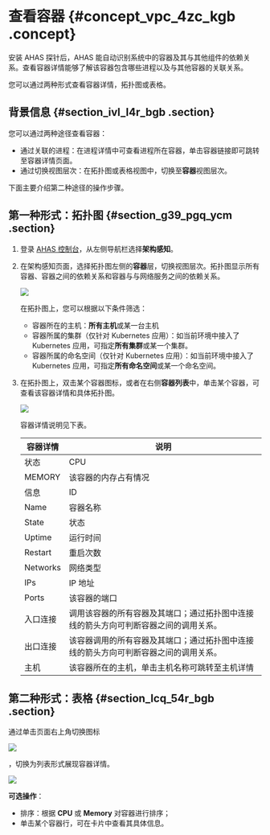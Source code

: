 # 查看容器 {#concept_vpc_4zc_kgb .concept}

安装 AHAS 探针后，AHAS 能自动识别系统中的容器及其与其他组件的依赖关系。查看容器详情能够了解该容器包含哪些进程以及与其他容器的关联关系。

您可以通过两种形式查看容器详情，拓扑图或表格。

## 背景信息 {#section_ivl_l4r_bgb .section}

您可以通过两种途径查看容器：

-   通过关联的进程：在进程详情中可查看进程所在容器，单击容器链接即可跳转至容器详情页面。
-   通过切换视图层次：在拓扑图或表格视图中，切换至**容器**视图层次。

下面主要介绍第二种途径的操作步骤。

## 第一种形式：拓扑图 {#section_g39_pgq_ycm .section}

1.  登录 [AHAS 控制台](https://ahas.console.aliyun.com/)，从左侧导航栏选择**架构感知**。

2.  在架构感知页面，选择拓扑图左侧的**容器**层，切换视图层次。拓扑图显示所有容器、容器之间的依赖关系和容器与与网络服务之间的依赖关系。

    ![](http://static-aliyun-doc.oss-cn-hangzhou.aliyuncs.com/assets/img/92292/155955554648570_zh-CN.png)

    在拓扑图上，您可以根据以下条件筛选：

    -   容器所在的主机：**所有主机**或某一台主机
    -   容器所属的集群（仅针对 Kubernetes 应用）：如当前环境中接入了 Kubernetes 应用，可指定**所有集群**或某一个集群。
    -   容器所属的命名空间（仅针对 Kubernetes 应用）：如当前环境中接入了 Kubernetes 应用，可指定**所有命名空间**或某一个命名空间。
3.  在拓扑图上，双击某个容器图标，或者在右侧**容器列表**中，单击某个容器，可查看该容器详情和具体拓扑图。

    ![](http://static-aliyun-doc.oss-cn-hangzhou.aliyuncs.com/assets/img/92292/155955554648571_zh-CN.png)

    容器详情说明见下表。

    |容器详情|说明|
    |----|--|
    |状态|CPU|该容器的 CPU 占有情况|
    |MEMORY|该容器的内存占有情况|
    |信息|ID|该容器的唯一标识符|
    |Name|容器名称|
    |State|状态|
    |Uptime|运行时间|
    |Restart|重启次数|
    |Networks|网络类型|
    |IPs|IP 地址|
    |Ports|该容器的端口|
    |入口连接|调用该容器的所有容器及其端口；通过拓扑图中连接线的箭头方向可判断容器之间的调用关系。|
    |出口连接|该容器调用的所有容器及其端口；通过拓扑图中连接线的箭头方向可判断容器之间的调用关系。|
    |主机|该容器所在的主机，单击主机名称可跳转至主机详情|


## 第二种形式：表格 {#section_lcq_54r_bgb .section}

通过单击页面右上角切换图标

![](http://static-aliyun-doc.oss-cn-hangzhou.aliyuncs.com/assets/img/92292/155955554648572_zh-CN.png)

，切换为列表形式展现容器详情。

![](http://static-aliyun-doc.oss-cn-hangzhou.aliyuncs.com/assets/img/92292/155955554648573_zh-CN.png)

**可选操作**：

-   排序：根据 **CPU** 或 **Memory** 对容器进行排序；
-   单击某个容器行，可在卡片中查看其具体信息。

